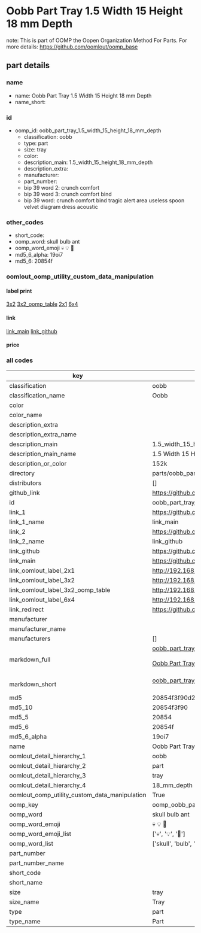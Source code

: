 # Oobb Part Tray 1.5 Width 15 Height 18 mm Depth  

note: This is part of OOMP the Oopen Organization Method For Parts. For more details: https://github.com/oomlout/oomp_base

##  part details
  







### name
* name: Oobb Part Tray 1.5 Width 15 Height 18 mm Depth
* name_short: 
### id
* oomp_id: oobb_part_tray_1.5_width_15_height_18_mm_depth
  * classification: oobb
  * type: part
  * size: tray
  * color: 
  * description_main: 1.5_width_15_height_18_mm_depth
  * description_extra: 
  * manufacturer: 
  * part_number: 
  * bip 39 word 2: crunch comfort
  * bip 39 word 3: crunch comfort bind
  * bip 39 word: crunch comfort bind tragic alert area useless spoon velvet diagram dress acoustic

### other_codes
* short_code: 
* oomp_word: skull bulb ant
* oomp_word_emoji :skull: :bulb: :ant:
* md5_6_alpha: 19oi7
* md5_6: 20854f






### oomlout_oomp_utility_custom_data_manipulation
#### label print
[3x2](http://192.168.1.245:1112/?label=oomp%2019oi7)
[3x2_oomp_table](http://192.168.1.108:1112/?label=oomp%2019oi7)
[2x1](http://192.168.1.242:1112/?label=oomp%2019oi7)
[6x4](http://192.168.1.55:1112/?label=oomp%2019oi7)    

#### link

[link_main](https://github.com/oomlout/oomlout_oomp_version_1_messy/tree/main/parts/oobb_part_tray_1.5_width_15_height_18_mm_depth) [link_github](https://github.com/oomlout/oomlout_oomp_version_1_messy/tree/main/parts/oobb_part_tray_1.5_width_15_height_18_mm_depth)                             

#### price







### all codes 
| key | value |  
| --- | --- |  
| classification | oobb |  
| classification_name | Oobb |  
| color |  |  
| color_name |  |  
| description_extra |  |  
| description_extra_name |  |  
| description_main | 1.5_width_15_height_18_mm_depth |  
| description_main_name | 1.5 Width 15 Height 18 mm Depth |  
| description_or_color | 152k |  
| directory | parts/oobb_part_tray_1.5_width_15_height_18_mm_depth |  
| distributors | [] |  
| github_link | https://github.com/oomlout/oomlout_oomp_part_src/tree/main/parts/oobb_part_tray_1.5_width_15_height_18_mm_depth |  
| id | oobb_part_tray_1.5_width_15_height_18_mm_depth |  
| link_1 | https://github.com/oomlout/oomlout_oomp_version_1_messy/tree/main/parts/oobb_part_tray_1.5_width_15_height_18_mm_depth |  
| link_1_name | link_main |  
| link_2 | https://github.com/oomlout/oomlout_oomp_version_1_messy/tree/main/parts/oobb_part_tray_1.5_width_15_height_18_mm_depth |  
| link_2_name | link_github |  
| link_github | https://github.com/oomlout/oomlout_oomp_version_1_messy/tree/main/parts/oobb_part_tray_1.5_width_15_height_18_mm_depth |  
| link_main | https://github.com/oomlout/oomlout_oomp_version_1_messy/tree/main/parts/oobb_part_tray_1.5_width_15_height_18_mm_depth |  
| link_oomlout_label_2x1 | http://192.168.1.242:1112/?label=oomp%2019oi7 |  
| link_oomlout_label_3x2 | http://192.168.1.245:1112/?label=oomp%2019oi7 |  
| link_oomlout_label_3x2_oomp_table | http://192.168.1.108:1112/?label=oomp%2019oi7 |  
| link_oomlout_label_6x4 | http://192.168.1.55:1112/?label=oomp%2019oi7 |  
| link_redirect | https://github.com/oomlout/oomlout_oomp_version_1_messy/tree/main/parts/oobb_part_tray_1.5_width_15_height_18_mm_depth |  
| manufacturer |  |  
| manufacturer_name |  |  
| manufacturers | [] |  
| markdown_full | [oobb_part_tray_1.5_width_15_height_18_mm_depth](none)<br>[](none)<br>[Oobb Part Tray 1.5 Width 15 Height 18 Mm Depth](none)<br><br> |  
| markdown_short | [oobb_part_tray_1.5_width_15_height_18_mm_depth](none)<br><br> |  
| md5 | 20854f3f90d29e002d031e6e2c8b89a7 |  
| md5_10 | 20854f3f90 |  
| md5_5 | 20854 |  
| md5_6 | 20854f |  
| md5_6_alpha | 19oi7 |  
| name | Oobb Part Tray 1.5 Width 15 Height 18 mm Depth |  
| oomlout_detail_hierarchy_1 | oobb |  
| oomlout_detail_hierarchy_2 | part |  
| oomlout_detail_hierarchy_3 | tray |  
| oomlout_detail_hierarchy_4 | 18_mm_depth |  
| oomlout_oomp_utility_custom_data_manipulation | True |  
| oomp_key | oomp_oobb_part_tray_1.5_width_15_height_18_mm_depth |  
| oomp_word | skull bulb ant |  
| oomp_word_emoji | :skull: :bulb: :ant: |  
| oomp_word_emoji_list | [':skull:', ':bulb:', ':ant:'] |  
| oomp_word_list | ['skull', 'bulb', 'ant'] |  
| part_number |  |  
| part_number_name |  |  
| short_code |  |  
| short_name |  |  
| size | tray |  
| size_name | Tray |  
| type | part |  
| type_name | Part |  
